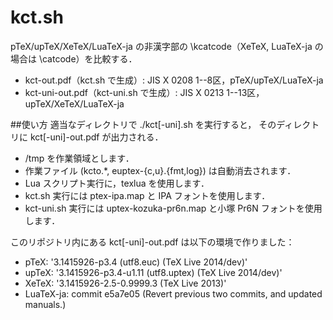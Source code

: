 kct.sh
======

pTeX/upTeX/XeTeX/LuaTeX-ja の非漢字部の
\kcatcode（XeTeX, LuaTeX-ja の場合は \catcode）を比較する．

 * kct-out.pdf（kct.sh で生成）: 
   JIS X 0208 1--8区，pTeX/upTeX/LuaTeX-ja
 * kct-uni-out.pdf（kct-uni.sh で生成）: 
   JIS X 0213 1--13区，upTeX/XeTeX/LuaTeX-ja

##使い方
適当なディレクトリで ./kct[-uni].sh を実行すると，
そのディレクトリに kct[-uni]-out.pdf が出力される．
 * /tmp を作業領域とします．
 * 作業ファイル (kcto.*, euptex-{c,u}.{fmt,log}) は自動消去されます．
 * Lua スクリプト実行に，texlua を使用します．
 * kct.sh 実行には ptex-ipa.map と IPA フォントを使用します．
 * kct-uni.sh 実行には uptex-kozuka-pr6n.map と小塚 Pr6N フォントを使用します．

このリポジトリ内にある kct[-uni]-out.pdf は以下の環境で作りました：
 * pTeX: '3.1415926-p3.4 (utf8.euc) (TeX Live 2014/dev)'
 * upTeX: '3.1415926-p3.4-u1.11 (utf8.uptex) (TeX Live 2014/dev)'
 * XeTeX: '3.1415926-2.5-0.9999.3 (TeX Live 2013)'
 * LuaTeX-ja: commit e5a7e05 (Revert previous two commits, and updated manuals.)

